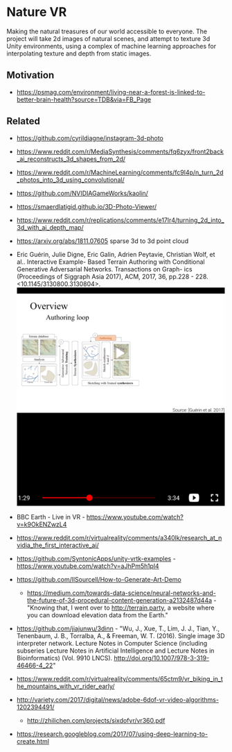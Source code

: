 # Nature VR  

Making the natural treasures of our world accessible to everyone. The project will take 2d images of natural scenes, and attempt to texture 3d Unity environments, using a complex of machine learning approaches for interpolating texture and depth from static images.

## Motivation  
  - https://psmag.com/environment/living-near-a-forest-is-linked-to-better-brain-health?source=TDB&via=FB_Page


## Related  
 - https://github.com/cyrildiagne/instagram-3d-photo  
 - https://www.reddit.com/r/MediaSynthesis/comments/fq6zyx/front2back_ai_reconstructs_3d_shapes_from_2d/  
 - https://www.reddit.com/r/MachineLearning/comments/fc9l4p/n_turn_2d_photos_into_3d_using_convolutional/  
 - https://github.com/NVIDIAGameWorks/kaolin/  
 - https://smaerdlatigid.github.io/3D-Photo-Viewer/  
 - https://www.reddit.com/r/replications/comments/e17lr4/turning_2d_into_3d_with_ai_depth_map/  
 - https://arxiv.org/abs/1811.07605 sparse 3d to 3d point cloud 

 - Eric Guérin, Julie Digne, Eric Galin, Adrien Peytavie, Christian Wolf, et al.. Interactive Example- Based Terrain Authoring with Conditional Generative Adversarial Networks. Transactions on Graph- ics (Proceedings of Siggraph Asia 2017), ACM, 2017, 36, pp.228 - 228. <10.1145/3130800.3130804>. <hal-01583706v3>  
    <img src="./Reference_material/Terrain_generation_network_Guerin2017_NEscK5RCtlo.png?raw=true" width="500">

 - BBC Earth - Live in VR - https://www.youtube.com/watch?v=k9OkENZwzL4  
 
 - https://www.reddit.com/r/virtualreality/comments/a340lk/research_at_nvidia_the_first_interactive_ai/  
 
 - https://github.com/SyntonicApps/unity-vrtk-examples - https://www.youtube.com/watch?v=aJhPm5h1pl4

 - https://github.com/llSourcell/How-to-Generate-Art-Demo  
    - https://medium.com/towards-data-science/neural-networks-and-the-future-of-3d-procedural-content-generation-a2132487d44a - "Knowing that, I went over to http://terrain.party, a website where you can download elevation data from the Earth."
    
 - https://github.com/jiajunwu/3dinn  - "Wu, J., Xue, T., Lim, J. J., Tian, Y., Tenenbaum, J. B., Torralba, A., & Freeman, W. T. (2016). Single image 3D interpreter network. Lecture Notes in Computer Science (including subseries Lecture Notes in Artificial Intelligence and Lecture Notes in Bioinformatics) (Vol. 9910 LNCS). http://doi.org/10.1007/978-3-319-46466-4_22"
  
- https://www.reddit.com/r/virtualreality/comments/65ctm9/vr_biking_in_the_mountains_with_vr_rider_early/  
- http://variety.com/2017/digital/news/adobe-6dof-vr-video-algorithms-1202394491/  
  - http://zhilichen.com/projects/sixdofvr/vr360.pdf  
- https://research.googleblog.com/2017/07/using-deep-learning-to-create.html 
  
  
